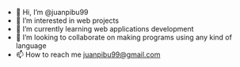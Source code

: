 - 👋 Hi, I’m @juanpibu99
- 👀 I’m interested in web projects
- 🌱 I’m currently learning web applications development
- 💞️ I’m looking to collaborate on making programs using any kind of language
- 📫 How to reach me juanpibu99@gmail.com

<!---
juanpibu99/juanpibu99 is a ✨ special ✨ repository because its `README.md` (this file) appears on your GitHub profile.
You can click the Preview link to take a look at your changes.
--->
